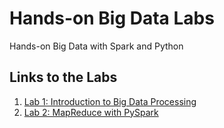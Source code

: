 # Hands-on Big Data Labs
Hands-on Big Data with Spark and Python

## Links to the Labs
1. <a href="https://github.com/osekoo/hands-on-bigdata/blob/develop/Lab1_Instructions.md">Lab 1: Introduction to Big Data Processing</a>  
2. <a href="https://github.com/osekoo/hands-on-bigdata/blob/develop/Lab2.md">Lab 2: MapReduce with PySpark</a>
